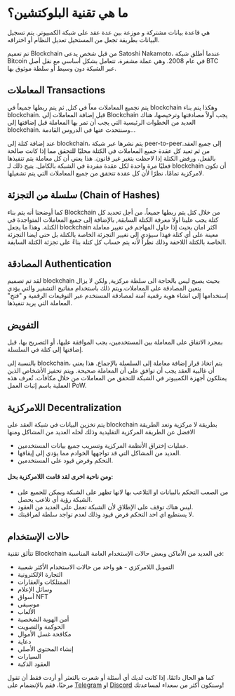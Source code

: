 # ما هي تقنية البلوكتشين؟

هي قاعدة بيانات مشتركة و موزعة بين عدة عقد على شبكة الكمبيوتر. يتم تسجيل البيانات بطريقة تجعل من المستحيل تعديل النظام أو اختراقه.

تم تعميم Blockchain من قبل شخص يدعى Satoshi Nakamoto، عندما أطلق شبكة Bitcoin في عام 2008. وهي عملة مشفرة، تتعامل بشكل أساسي مع نقل أصل BTC عبر الشبكة دون وسيط أو سلطة موثوق بها.

## المعاملات Transactions

يتم تجميع المعاملات معاً في كتل, ثم يتم ربطها جميعاً في blockchain وهكذا يتم بناء blockchain. قبل إضافة المعاملات إلى Blockchain يجب أولاً مصادقتها وترخيصها، هناك العديد من الخطوات الرئيسية التي يجب أن تمر بها المعاملة قبل إضافتها إلى blockchain. وسنتحدث عنها في الدروس القادمة…

عند إضافة كتلة إلى blockchain، يتم نشرها عبر شبكة  peer-to-peerإلى جميع العقد. من ثم تعيد كل عقدة جميع المعاملات في الكتلة محليًا للتحقق مما إذا كانت صالحة بالفعل، ورفض الكتلة إذا لاحظت بتغير غير قانون. هذا يعني أن كل معاملة يتم تنفيذها فعليًا مرة واحدة لكل عقدة مفردة في الشبكة بالكامل. يتيح ذلك لـ blockchain أن تكون لامركزية تمامًا، نظرًا لأن كل عقدة تتحقق من جميع المعاملات التي يتم تشغيلها.

## سلسلة من التجزئة (Chain of Hashes)

كما أوضحنا أنه يتم بناء Blockchain من خلال كتل يتم ربطها جميعاً. من أجل تحديد كل كتلة يجب علينا اولا معرفة الكتلة السابقة, بالإضافة إلى جميع المعاملات المتواجدة في الكتلة. وهذا ما يجعل blockchain اكثر امان بحيث إذا حاول المهاجم في تغيير معاملة معينة على أي كتلة فهذا سيؤدي إلى تغيير التجزئة الخاصة بالكتلة بل حتى ايضا التجزئة الخاصة بالكتلة اللاحقة وذلك نظراُ لأنه يتم حساب كل كتلة بناءً على تجزئة الكتلة السابقة.

## المصادقة Authentication

لقد تم تصميم blockchain بحيث يصبح ليس بالحاجة الى سلطة مركزية, ولكن لا يزال يتعين المصادقة على المعاملات.ويتم ذلك باستخدام مفاتيح التشفير والتي يؤدي إستخدامها إلى انشاء هوية رقمية آمنة لمصادقة المستخدم عبر التوقيعات الرقمية و "فتح" المعاملة التي يريد تنفيذها.

## التفويض

بمجرد الاتفاق على المعاملة بين المستخدمين، يجب الموافقة عليها، أو التصريح بها، قبل إضافتها إلى كتلة في السلسلة.

بالنسبة إلى blockchain، يتم اتخاذ قرار إضافة معاملة إلى السلسلة بالإجماع. هذا يعني أن غالبية العقد يجب أن توافق على أن المعاملة صحيحة. ويتم تحفيز الأشخاص الذين يمتلكون أجهزة الكمبيوتر في الشبكة للتحقق من المعاملات من خلال مكافآت. تُعرف هذه العملية باسم إثبات العمل PoW.

## اللامركزية Decentralization

يتم تخزين البيانات في شبكة العقد على blockchain بطريقة لا مركزية وتعد الطريقة الافضل عن الطريقة المركزية التقليدية وذلك لحله العديد من المشاكل ومنها

- عمليات إختراق الأنظمة المركزية وتسريب جميع بيانات المستخدمين.
- العديد من المشاكل التي قد تواجهها الخوادم مما يؤدي إلى إيقافها.
- التحكم وفرض قيود على المستخدمين.

#### ومن ناحية اخرى لقد قامت اللامركزية بحل:

- من الصعب التحكم بالبيانات او التلاعب بها لانها تظهر على الشبكة ويمكن للجميع على الشبكة رؤية أي تلاعب يحصل.
- ليس هناك توقف على الإطلاق لأن الشبكة تعمل على العديد من العقود.
- لا يستطيع اي احد التحكم فرض قيود وذلك لعدم تواجد سلطة لمراقبتك.

## حالات الإستخدام

تتألق تقنية Blockchain في العديد من الأماكن وبعض حالات الإستخدام العامة المناسبة:

-	التمويل اللامركزي - هو واحد من حالات الاستخدام الأكثر شعبية
-	التجارة الإلكترونية
-	الممتلكات والعقارات
-	وسائل الإعلام
-	أسواق NFT
-	موسيقى
-	الألعاب
-	أمن الهوية الشخصية
-	الحوكمة والتصويت
-	مكافحة غسل الأموال
-	دعاية
-	إنشاء المحتوى الأصلي
-	السيارات
-	العقود الذكية

كما هو الحال دائمًا، إذا كانت لديك أي أسئلة أو شعرت بالتعثر أو أردت فقط أن تقول مرحبًا، فقم بالإنضمام على <a href="https://t.me/Web3ArabsDAO" target="_blank">Telegram</a> او <a href="https://discord.gg/ykgUvqMc4Q" target="_blank">Discord</a> وسنكون أكثر من سعداء لمساعدتك!
